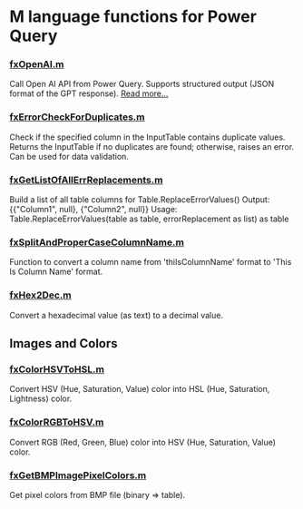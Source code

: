 # M language functions for Power Query

### [fxOpenAI.m](https://github.com/avatorl/M/blob/master/fx/fxOpenAI.m)
Call Open AI API from Power Query. Supports structured output (JSON format of the GPT response). [Read more...](https://www.powerofbi.org/2024/10/06/m-language-function-to-call-open-ai-api-from-power-query/)

### [fxErrorCheckForDuplicates.m](https://github.com/avatorl/M/blob/master/fx/fxErrorCheckForDuplicates.m)
Check if the specified column in the InputTable contains duplicate values. Returns the InputTable if no duplicates are found; otherwise, raises an error. Can be used for data validation.

### [fxGetListOfAllErrReplacements.m](https://github.com/avatorl/M/blob/master/fx/fxGetListOfAllErrReplacements.m)
Build a list of all table columns for Table.ReplaceErrorValues()
Output: {{"Column1", null}, {"Column2", null}}
Usage: Table.ReplaceErrorValues(table as table, errorReplacement as list) as table

### [fxSplitAndProperCaseColumnName.m](https://github.com/avatorl/M/blob/master/fx/fxSplitAndProperCaseColumnName.m)
Function to convert a column name from 'thiIsColumnName' format to 'This Is Column Name' format.

### [fxHex2Dec.m](https://github.com/avatorl/M/blob/master/fx/fxHex2Dec.m)
Convert a hexadecimal value (as text) to a decimal value.

## Images and Colors

### [fxColorHSVToHSL.m](https://github.com/avatorl/M/blob/master/fx/fxColorHSVToHSL.m)
Convert HSV (Hue, Saturation, Value) color into HSL (Hue, Saturation, Lightness) color.

### [fxColorRGBToHSV.m](https://github.com/avatorl/M/blob/master/fx/fxColorRGBToHSV.m)
Convert RGB (Red, Green, Blue) color into HSV (Hue, Saturation, Value) color.

### [fxGetBMPImagePixelColors.m](https://github.com/avatorl/M/blob/master/fx/fxGetBMPImagePixelColors.m)
Get pixel colors from BMP file (binary => table).
